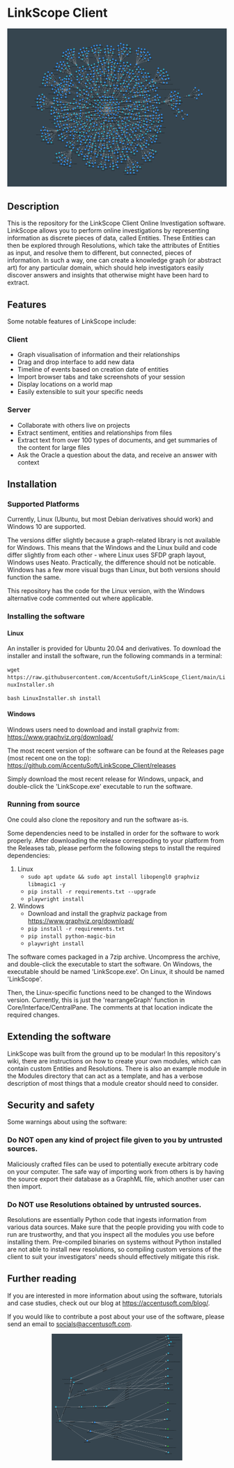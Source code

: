 # LinkScope Client
<p align="center">
  <img src="Repository_Images/Flower.png">
</p>

## Description
This is the repository for the LinkScope Client Online Investigation software. LinkScope allows you to perform online investigations by representing information as discrete pieces of data, called Entities. These Entities can then be explored through Resolutions, which take the attributes of Entities as input, and resolve them to different, but connected, pieces of information. In such a way, one can create a knowledge graph (or abstract art) for any particular domain, which should help investigators easily discover answers and insights that otherwise might have been hard to extract.

## Features
Some notable features of LinkScope include:

### Client
- Graph visualisation of information and their relationships
- Drag and drop interface to add new data
- Timeline of events based on creation date of entities
- Import browser tabs and take screenshots of your session
- Display locations on a world map
- Easily extensible to suit your specific needs

### Server
- Collaborate with others live on projects
- Extract sentiment, entities and relationships from files
- Extract text from over 100 types of documents, and get summaries of the content for large files
- Ask the Oracle a question about the data, and receive an answer with context

## Installation
### Supported Platforms
Currently, Linux (Ubuntu, but most Debian derivatives should work) and Windows 10 are supported.

The versions differ slightly because a graph-related library is not available for Windows. This means that the Windows and the Linux build and code differ slightly from each other - where Linux uses SFDP graph layout, Windows uses Neato. Practically, the difference should not be noticable. Windows has a few more visual bugs than Linux, but both versions should function the same.

This repository has the code for the Linux version, with the Windows alternative code commented out where applicable.

### Installing the software
#### Linux
An installer is provided for Ubuntu 20.04 and derivatives.
To download the installer and install the software, run the following commands in a terminal:

`wget https://raw.githubusercontent.com/AccentuSoft/LinkScope_Client/main/LinuxInstaller.sh`

`bash LinuxInstaller.sh install`

#### Windows

Windows users need to download and install graphviz from: https://www.graphviz.org/download/

The most recent version of the software can be found at the Releases page (most recent one on the top): https://github.com/AccentuSoft/LinkScope_Client/releases

Simply download the most recent release for Windows, unpack, and double-click the 'LinkScope.exe' executable to run the software.

### Running from source
One could also clone the repository and run the software as-is.

Some dependencies need to be installed in order for the software to work properly. After downloading the release correspoding to your platform from the Releases tab, please perform the following steps to install the required dependencies:
1. Linux
    - `sudo apt update && sudo apt install libopengl0 graphviz libmagic1 -y`
    - `pip install -r requirements.txt --upgrade`
    - `playwright install`
2. Windows
   - Download and install the graphviz package from https://www.graphviz.org/download/
   - `pip install -r requirements.txt`
   - `pip install python-magic-bin`
   - `playwright install`
   
The software comes packaged in a 7zip archive. Uncompress the archive, and double-click the executable to start the software. On Windows, the executable should be named 'LinkScope.exe'. On Linux, it should be named 'LinkScope'.

Then, the Linux-specific functions need to be changed to the Windows version. Currently, this is just the 'rearrangeGraph' function in Core/Interface/CentralPane. The comments at that location indicate the required changes.


## Extending the software
LinkScope was built from the ground up to be modular! In this repository's wiki, there are instructions on how to create your own modules, which can contain custom Entities and Resolutions. There is also an example module in the Modules directory that can act as a template, and has a verbose description of most things that a module creator should need to consider.

## Security and safety
Some warnings about using the software:

### Do NOT open any kind of project file given to you by untrusted sources.
Maliciously crafted files can be used to potentially execute arbitrary code on your computer. The safe way of importing work from others is by having the source export their database as a GraphML file, which another user can then import.

### Do NOT use Resolutions obtained by untrusted sources.
Resolutions are essentially Python code that ingests information from various data sources. Make sure that the people providing you with code to run are trustworthy, and that you inspect all the modules you use before installing them. Pre-compiled binaries on systems without Python installed are not able to install new resolutions, so compiling custom versions of the client to suit your investigators' needs should effectively mitigate this risk.

## Further reading
If you are interested in more information about using the software, tutorials and case studies, check out our blog at https://accentusoft.com/blog/.

If you would like to contribute a post about your use of the software, please send an email to socials@accentusoft.com.

<p align="center">
  <img src="Repository_Images/Img2.png" width="300" height="290">
</p>
